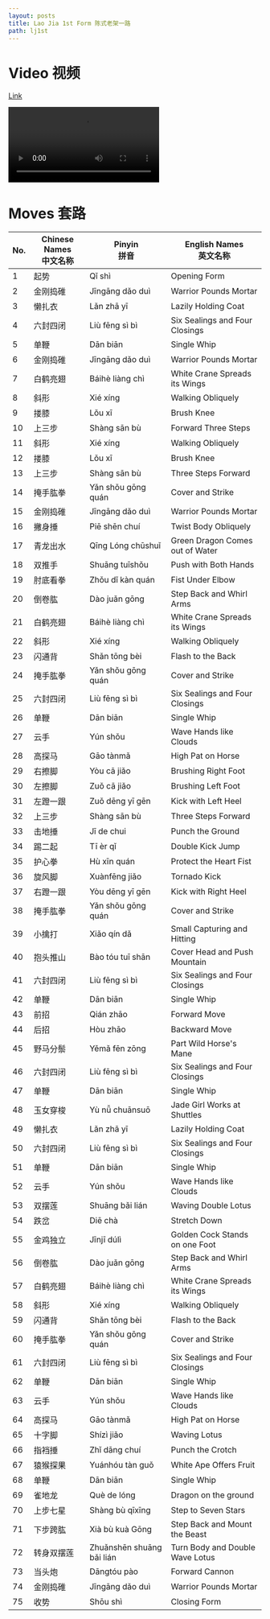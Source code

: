 ```yaml
---
layout: posts
title: Lao Jia 1st Form 陈式老架一路
path: lj1st
---
```


# Video 视频

<p> <a href="https://s3-ap-southeast-2.amazonaws.com/video.sergeishutov.com/TaiChi+2nd+Form.mp4"> Link </a>
<p> 
  <video controls>
    <source src="https://s3-ap-southeast-2.amazonaws.com/video.sergeishutov.com/TaiChi+2nd+Form.mp4" type="video/mp4">
  </video>


# Moves 套路
  
 No. | Chinese Names <br> 中文名称 | Pinyin <br> 拼音 | English Names <br> 英文名称 
 --- | ----------------------- | ------------ | ----------------------- 
1  | 起势  | Qǐ shì  | Opening Form
2  | 金刚捣碓  | Jīngāng dǎo duì  | Warrior Pounds Mortar
3  | 懒扎衣  | Lǎn zhā yī  | Lazily Holding Coat
4  | 六封四闭  | Liù fēng sì bì  | Six Sealings and Four Closings
5  | 单鞭  | Dān biān  | Single Whip
6  | 金刚捣碓  | Jīngāng dǎo duì  | Warrior Pounds Mortar
7  | 白鹤亮翅  | Báihè liàng chì  | White Crane Spreads its Wings
8  | 斜形  | Xié xíng  | Walking Obliquely
9  | 搂膝  | Lǒu xī  | Brush Knee
10  | 上三步  | Shàng sān bù  | Forward Three Steps
11  | 斜形  | Xié xíng  | Walking Obliquely
12  | 搂膝  | Lǒu xī  | Brush Knee
13  | 上三步  | Shàng sān bù  | Three Steps Forward
14  | 掩手肱拳  | Yǎn shǒu gōng quán   | Cover and Strike
15  | 金刚捣碓  | Jīngāng dǎo duì  | Warrior Pounds Mortar
16  | 撇身捶  | Piē shēn chuí  | Twist Body Obliquely
17  | 青龙出水  | Qīng Lóng chūshuǐ  | Green Dragon Comes out of Water
18  | 双推手  | Shuāng tuīshǒu  | Push with Both Hands
19  | 肘底看拳  | Zhǒu dǐ kàn quán  | Fist Under Elbow
20  | 倒卷肱  | Dào juǎn gōng  | Step Back and Whirl Arms
21  | 白鹤亮翅  | Báihè liàng chì  | White Crane Spreads its Wings
22  | 斜形  | Xié xíng  | Walking Obliquely
23  | 闪通背  | Shǎn tōng bèi  | Flash to the Back
24  | 掩手肱拳  | Yǎn shǒu gōng quán  | Cover and Strike
25  | 六封四闭  | Liù fēng sì bì  | Six Sealings and Four Closings
26  | 单鞭  | Dān biān  | Single Whip
27  | 云手  | Yún shǒu  | Wave Hands like Clouds
28  | 高探马  | Gāo tànmǎ  | High Pat on Horse
29  | 右擦脚  | Yòu cā jiǎo  | Brushing Right Foot
30  | 左擦脚  | Zuǒ cā jiǎo  | Brushing Left Foot
31  | 左蹬一跟  |  Zuǒ dēng yī gēn  | Kick with Left Heel
32  | 上三步  | Shàng sān bù  | Three Steps Forward
33  | 击地捶  | Jī de chui  | Punch the Ground
34  | 踢二起  | Tī èr qǐ   | Double Kick Jump
35  | 护心拳  | Hù xīn quán  | Protect the Heart Fist
36  | 旋风脚  | Xuànfēng jiǎo  | Tornado Kick
37  | 右蹬一跟  | Yòu dēng yī gēn  | Kick with Right Heel
38  | 掩手肱拳  | Yǎn shǒu gōng quán  | Cover and Strike
39  | 小擒打  | Xiǎo qín dǎ  | Small Capturing and Hitting
40  | 抱头推山  | Bào tóu tuī shān  | Cover Head and Push Mountain
41  | 六封四闭  | Liù fēng sì bì  | Six Sealings and Four Closings
42  | 单鞭  | Dān biān  | Single Whip
43  | 前招  | Qián zhāo  | Forward Move
44  | 后招  | Hòu zhāo  | Backward Move
45  | 野马分鬃  | Yěmǎ fēn zōng  | Part Wild Horse's Mane
46  | 六封四闭  | Liù fēng sì bì  | Six Sealings and Four Closings
47  | 单鞭  | Dān biān  | Single Whip
48  | 玉女穿梭  | Yù nǚ chuānsuō  | Jade Girl Works at Shuttles
49  | 懒扎衣  | Lǎn zhā yī  | Lazily Holding Coat
50  | 六封四闭  | Liù fēng sì bì  | Six Sealings and Four Closings
51  | 单鞭  | Dān biān  | Single Whip
52  | 云手  | Yún shǒu  | Wave Hands like Clouds
53  | 双摆莲  | Shuāng bǎi lián  | Waving Double Lotus
54  | 跌岔  | Diē chà  | Stretch Down
55  | 金鸡独立  | Jīnjī dúlì  | Golden Cock Stands on one Foot
56  | 倒卷肱  | Dào juǎn gōng  | Step Back and Whirl Arms
57  | 白鹤亮翅  | Báihè liàng chì  | White Crane Spreads its Wings
58  | 斜形  | Xié xíng  | Walking Obliquely
59  | 闪通背  | Shǎn tōng bèi  | Flash to the Back
60  | 掩手肱拳  | Yǎn shǒu gōng quán  | Cover and Strike
61  | 六封四闭  | Liù fēng sì bì  | Six Sealings and Four Closings
62  | 单鞭  | Dān biān  | Single Whip
63  | 云手  | Yún shǒu  | Wave Hands like Clouds
64  | 高探马  | Gāo tànmǎ  | High Pat on Horse
65  | 十字脚  | Shízì jiǎo  | Waving Lotus
66  | 指裆捶  | Zhǐ dāng chuí  | Punch the Crotch
67  | 猿猴探果  | Yuánhóu tàn guǒ  | White Ape Offers Fruit
68  | 单鞭  | Dān biān  | Single Whip
69  | 雀地龙  | Què de lóng   | Dragon on the ground
70  | 上步七星  | Shàng bù qīxīng  | Step to Seven Stars
71  | 下步跨肱  |  Xià bù kuà Gōng  | Step Back and Mount the Beast
72  | 转身双摆莲  | Zhuǎnshēn shuāng bǎi lián  | Turn Body and Double Wave Lotus
73  | 当头炮  | Dāngtóu pào  | Forward Cannon
74  | 金刚捣碓 | Jīngāng dǎo duì  | Warrior Pounds Mortar
75  | 收势  | Shōu shì  | Closing Form

